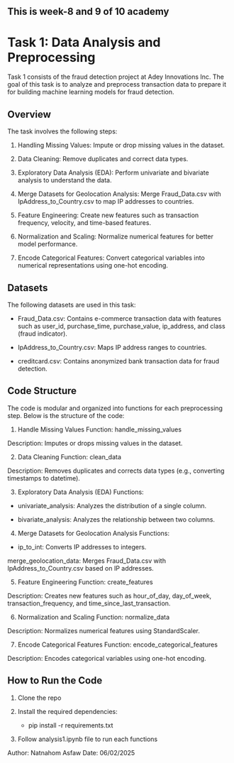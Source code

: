 ## This is week-8 and 9 of 10 academy

# Task 1: Data Analysis and Preprocessing

Task 1 consists of the fraud detection project at Adey Innovations Inc. The goal of this task is to analyze and preprocess transaction data to prepare it for building machine learning models for fraud detection.

## Overview
The task involves the following steps:

1. Handling Missing Values: Impute or drop missing values in the dataset.

2. Data Cleaning: Remove duplicates and correct data types.

3. Exploratory Data Analysis (EDA): Perform univariate and bivariate analysis to understand the data.

4. Merge Datasets for Geolocation Analysis: Merge Fraud_Data.csv with IpAddress_to_Country.csv to map IP addresses to countries.

5. Feature Engineering: Create new features such as transaction frequency, velocity, and time-based features.

6. Normalization and Scaling: Normalize numerical features for better model performance.

7. Encode Categorical Features: Convert categorical variables into numerical representations using one-hot encoding.

## Datasets
The following datasets are used in this task:

- Fraud_Data.csv: Contains e-commerce transaction data with features such as user_id, purchase_time, purchase_value, ip_address, and class (fraud indicator).

- IpAddress_to_Country.csv: Maps IP address ranges to countries.

- creditcard.csv: Contains anonymized bank transaction data for fraud detection.

## Code Structure
The code is modular and organized into functions for each preprocessing step. Below is the structure of the code:

1. Handle Missing Values
Function: handle_missing_values

Description: Imputes or drops missing values in the dataset.

2. Data Cleaning
Function: clean_data

Description: Removes duplicates and corrects data types (e.g., converting timestamps to datetime).

3. Exploratory Data Analysis (EDA)
Functions:

- univariate_analysis: Analyzes the distribution of a single column.

- bivariate_analysis: Analyzes the relationship between two columns.

4. Merge Datasets for Geolocation Analysis
Functions:

- ip_to_int: Converts IP addresses to integers.

merge_geolocation_data: Merges Fraud_Data.csv with IpAddress_to_Country.csv based on IP addresses.

5. Feature Engineering
Function: create_features

Description: Creates new features such as hour_of_day, day_of_week, transaction_frequency, and time_since_last_transaction.

6. Normalization and Scaling
Function: normalize_data

Description: Normalizes numerical features using StandardScaler.

7. Encode Categorical Features
Function: encode_categorical_features

Description: Encodes categorical variables using one-hot encoding.

## How to Run the Code
1. Clone the repo
2. Install the required dependencies:

    - pip install -r requirements.txt
3. Follow analysis1.ipynb file to run each functions

Author: Natnahom Asfaw
Date: 06/02/2025